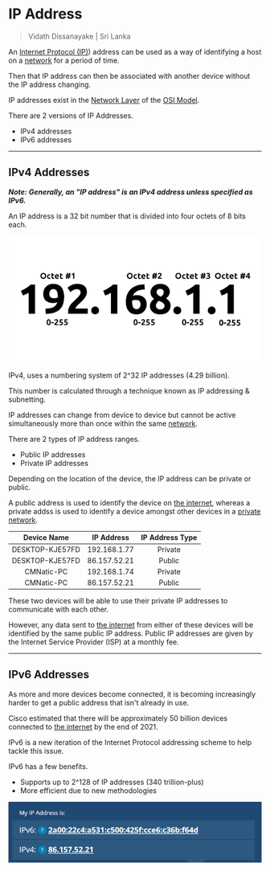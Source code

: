# IP Address

> Vidath Dissanayake | Sri Lanka

An [Internet Protocol (IP)](IP.md)) address can be used as a way of identifying a host on a [network](../../../../network.md) for a period of time.

Then that IP address can then be associated with another device without the IP address changing.

IP addresses exist in the [Network Layer](../../../../reference%20models/OSI%20Model/layers/Network%20Layer.md) of the [OSI Model](../../../../reference%20models/OSI%20Model/OSI%20Model.md).

There are 2 versions of IP Addresses.
- IPv4 addresses
- IPv6 addresses

---

## IPv4 Addresses

***Note: Generally, an "IP address" is an IPv4 address unless specified as IPv6.***

An IP address is a 32 bit number that is divided into four octets of 8 bits each.

![ipv4 octets](../../../../assets/images/ipv4%20octets.png)

IPv4, uses a numbering system of 2^32 IP addresses (4.29 billion).

This number is calculated through a technique known as IP addressing & subnetting.

IP addresses can change from device to device but cannot be active simultaneously more than once within the same [network](../../../../network.md).

There are 2 types of IP address ranges.
- Public IP addresses
- Private IP addresses

Depending on the location of the device, the IP address can be private or public.

A public address is used to identify the device on [the internet](../../../../the%20internet.md), whereas a private addss is used to identify a device amongst other devices in a [private network](../../../../types%20of%20networks/private%20network.md).

|Device Name     |IP Address   |IP Address Type|
|:--------------:|:-----------:|:-------------:|
|DESKTOP-KJE57FD |192.168.1.77 |Private        |
|DESKTOP-KJE57FD |86.157.52.21 |Public         |
|CMNatic-PC      |192.168.1.74 |Private        |
|CMNatic-PC      |86.157.52.21 |Public         |

These two devices will be able to use their private IP addresses to communicate with each other.

However, any data sent to [the internet](../../../../the%20internet.md) from either of these devices will be identified by the same public IP address. Public IP addresses are given by the Internet Service Provider (ISP) at a monthly fee.

---

## IPv6 Addresses

As more and more devices become connected, it is becoming increasingly harder to get a public address that isn't already in use.

Cisco estimated that there will be approximately 50 billion devices connected to [the internet](../../../../the%20internet.md) by the end of 2021.

IPv6 is a new iteration of the Internet Protocol addressing scheme to help tackle this issue.

IPv6 has a few benefits.
- Supports up to 2^128 of IP addresses (340 trillion-plus)
- More efficient due to new methodologies

![ipv6](../../../../assets/images/ipv6.png)